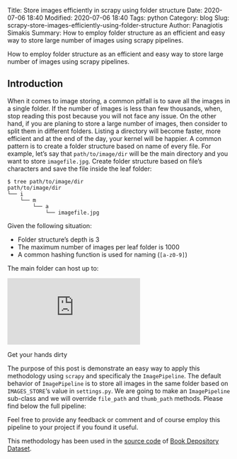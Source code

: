 Title: Store images efficiently in scrapy using folder structure
Date: 2020-07-06 18:40
Modified: 2020-07-06 18:40
Tags: python
Category: blog
Slug: scrapy-store-images-efficiently-using-folder-structure
Author: Panagiotis Simakis
Summary: How to employ folder structure as an efficient and easy way to store large number of images using scrapy pipelines.

How to employ folder structure as an efficient and easy way to store large number of images using scrapy pipelines.

## Introduction

When it comes to image storing, a common pitfall is to save all the images in a single folder. If the number of images is less than few thousands, when, stop reading this post because you will not face any issue. On the other hand, if you are planing to store a large number of images, then consider to split them in different folders. Listing a directory will become faster, more efficient and at the end of the day, your kernel will be happier. A common pattern is to create a folder structure based on name of every file. For example, let’s say that `path/to/image/dir` will be the main directory and you want to store `imagefile.jpg`. Create folder structure based on file’s characters and save the file inside the leaf folder:

```
$ tree path/to/image/dir
path/to/image/dir
└── i
    └── m
        └── a
            └── imagefile.jpg
```

Given the following situation:

 - Folder structure’s depth is 3
 - The maximum number of images per leaf folder is 1000
 - A common hashing function is used for naming (`[a-z0-9]`)

The main folder can host up to:

![formula](https://latex.codecogs.com/png.latex?%28%2826%20+%2010%29%20%5E%203%29%20*%201000%20%5Capprox%2046M%20images)

Get your hands dirty

The purpose of this post is demonstrate an easy way to apply this methodology using `scrapy` and specificaly the `ImagePipeline`. The default behavior of `ImagePipeline` is to store all images in the same folder based on `IMAGES_STORE`‘s value in `settings.py`. We are going to make an `ImagePipeline` sub-class and we will override `file_path` and `thumb_path` methods. Please find below the full pipeline:

<script src="https://gist.github.com/sp1thas/8a05a4e2710b82e9d8e57d6153a7dd1f.js"></script>

Feel free to provide any feedback or comment and of course employ this pipeline to your project if you found it useful.

This methodology has been used in the [source code](https://github.com/sp1thas/book-depository-dataset) of [Book Depository Dataset](https://simakis.me/book-depository-dataset/).